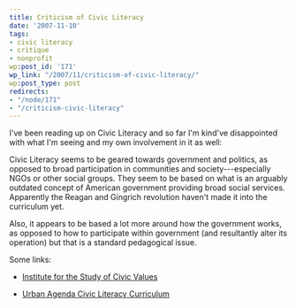 ```yaml
---
title: Criticism of Civic Literacy
date: '2007-11-10'
tags:
- civic literacy
- critique
- nonprofit
wp:post_id: '171'
wp_link: "/2007/11/criticism-of-civic-literacy/"
wp:post_type: post
redirects:
- "/node/171"
- "/criticism-civic-literacy"
---
```


I've been reading up on Civic Literacy and so far I'm kind've disappointed with what I'm seeing and my own involvement in it as well:

Civic Literacy seems to be geared towards government and politics, as opposed to broad participation in communities and society---especially NGOs or other social groups. They seem to be based on what is an arguably outdated concept of American government providing broad social services. Apparently the Reagan and Gingrich revolution haven't made it into the curriculum yet.

Also, it appears to be based a lot more around how the government works, as opposed to how to participate within government (and resultantly alter its operation) but that is a standard pedagogical issue.

Some links:

- [Institute for the Study of Civic Values](http://www.libertynet.org/edcivic/civiclit.htm)

- [Urban Agenda Civic Literacy Curriculum](http://www.urbanagenda.wayne.edu/)
